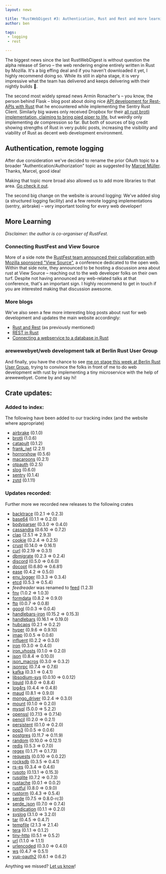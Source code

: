 ```yaml
---
layout: news

title: "RustWebDigest #3: Authentication, Rust and Rest and more learning"
author: ben

tags:
 - logging
 - rest

---
```


The biggest news since the last RustWebDigest is without question the alpha release of Servo – the web rendering engine entirely written in Rust by Mozilla. It's a big effing deal and if you haven't downloaded it yet, I highly recommend doing so. While its still in alpha stage, it is very impressive what the team has delivered and keeps delivering with their nightly builds 👏.

The second most widely spread news Armin Ronacher's – you know, the person behind Flask – blog post about doing nice [API development for Rest-APIs with Rust](http://lucumr.pocoo.org/2016/7/10/rust-rest/) that he encountered while implementing the Sentry Rust Client. Similarly big waves only received Dropbox for their [all rust brotli implementation, claiming to bring pied piper to life](https://blogs.dropbox.com/tech/2016/06/lossless-compression-with-brotli/), but weirdly only implementing _de_ compression so far. But both of sources of big credit showing strengths of Rust in very public posts, increasing the visibility and viability of Rust as decent web development environment.

## Authentication, remote logging

After due consideration we've decided to rename the prior OAuth topic to a broader "Authentication/Authorization" topic as suggested by [Marcel Müller](https://github.com/TheNeikos). Thanks, Marcel, good idea!

Making that topic more broad also allowed us to add more libraries to that area. [Go check it out](/topics/auth/).

The second big change on the website is around logging: We've added slog (a structured logging facility) and a few remote logging implementations (sentry, airbrake) – very important tooling for every web developer!


## More Learning

_Disclaimer: the author is co-organiser of RustFest._

### Connecting RustFest and View Source

More of a side note the [RustFest team announced their collaboration with Mozilla sponsored "View Source"](http://www.rustfest.eu/blog/this-week-in-rustfest-7-first-talks-and-viewsource), a conference dedicated to the open web. Within that side note, they announced to be hosting a discussion area about rust at View Source – reaching out to the web developer folks on their own turf. Despite not having announced any web-related talks at that conference, that's an important sign. I highly recommend to get in touch if you are interested making that discussion awesome.

### More blogs

We've also seen a few more interesting blog posts about rust for web development and updates the main website accordingly:


- [Rust and Rest](http://lucumr.pocoo.org/2016/7/10/rust-rest/) (as previously mentioned)
- [REST in Rust](https://gsquire.github.io/static/post/rest-in-rust/)
- [Connecting a webservice to a database in Rust](http://hermanradtke.com/2016/05/23/connecting-webservice-database-rust.html)

### arewewebyet/web development talk at Berlin Rust User Group

And finally, you have the chance to see [me on stage this week at Berlin Rust User Group](http://www.meetup.com/Rust-Berlin/events/232583152/), trying to convince the folks in front of me to do web development with rust by implementing a tiny microservice with the help of arewewebyet. Come by and say hi!


## Crate updates:

### Added to index:
The following have been added to our tracking index (and the website where appropriate)

 - [airbrake](https://crates.io/crates/airbrake) (0.1.0)
 - [brotli](https://crates.io/crates/brotli) (1.0.6)
 - [catapult](https://crates.io/crates/catapult) (0.1.2)
 - [frank_jwt](https://crates.io/crates/frank_jwt) (2.2.1)
 - [horrorshow](https://crates.io/crates/horrorshow) (0.5.6)
 - [macaroons](https://crates.io/crates/macaroons) (0.2.1)
 - [otpauth](https://crates.io/crates/otpauth) (0.2.5)
 - [slog](https://crates.io/crates/slog) (0.6.0)
 - [sentry](https://crates.io/crates/sentry) (0.1.4)
 - [zstd](https://crates.io/crates/zstd) (0.1.11)

### Updates recorded:

Further more we recorded new releases to the following crates

 - [backtrace](https://crates.io/crates/backtrace) (0.2.1 => 0.2.3)
 - [base64](https://crates.io/crates/base64) (0.1.1 => 0.2.0)
 - [bodyparser](https://crates.io/crates/bodyparser) (0.3.0 => 0.4.0)
 - [cassandra](https://crates.io/crates/cassandra) (0.6.10 => 0.7.2)
 - [clap](https://crates.io/crates/clap) (2.5.1 => 2.9.3)
 - [cookie](https://crates.io/crates/cookie) (0.2.4 => 0.2.5)
 - [crust](https://crates.io/crates/crust) (0.14.0 => 0.16.1)
 - [curl](https://crates.io/crates/curl) (0.2.19 => 0.3.1)
 - [dbmigrate](https://crates.io/crates/dbmigrate) (0.2.3 => 0.2.4)
 - [discord](https://crates.io/crates/discord) (0.5.0 => 0.6.0)
 - [docopt](https://crates.io/crates/docopt) (0.6.80 => 0.6.81)
 - [ease](https://crates.io/crates/ease) (0.4.2 => 0.5.0)
 - [env_logger](https://crates.io/crates/env_logger) (0.3.3 => 0.3.4)
 - [etcd](https://crates.io/crates/etcd) (0.5.3 => 0.5.4)
 - _feedreader_ was renamed to [feed](https://crates.io/crates/feed) (1.2.3)
 - [fnv](https://crates.io/crates/fnv) (1.0.2 => 1.0.3)
 - [formdata](https://crates.io/crates/formdata) (0.8.2 => 0.9.0)
 - [ftp](https://crates.io/crates/ftp) (0.0.7 => 0.0.8)
 - [googl](https://crates.io/crates/googl) (0.0.3 => 0.0.4)
 - [handlebars-iron](https://crates.io/crates/handlebars-iron) (0.15.2 => 0.15.3)
 - [handlebars](https://crates.io/crates/handlebars) (0.16.1 => 0.19.0)
 - [hubcaps](https://crates.io/crates/hubcaps) (0.2.1 => 0.2.2)
 - [hyper](https://crates.io/crates/hyper) (0.9.6 => 0.9.10)
 - [imap](https://crates.io/crates/imap) (0.0.5 => 0.0.6)
 - [influent](https://crates.io/crates/influent) (0.2.2 => 0.3.0)
 - [iron](https://crates.io/crates/iron) (0.3.0 => 0.4.0)
 - [iron_vhosts](https://crates.io/crates/iron_vhosts) (0.1.0 => 0.2.0)
 - [json](https://crates.io/crates/json) (0.8.4 => 0.10.0)
 - [json_macros](https://crates.io/crates/json_macros) (0.3.0 => 0.3.2)
 - [jsonrpc](https://crates.io/crates/jsonrpc) (0.7.4 => 0.7.6)
 - [kafka](https://crates.io/crates/kafka) (0.3.1 => 0.4.1)
 - [libsodium-sys](https://crates.io/crates/libsodium-sys) (0.0.10 => 0.0.12)
 - [liquid](https://crates.io/crates/liquid) (0.8.0 => 0.8.4)
 - [log4rs](https://crates.io/crates/log4rs) (0.4.4 => 0.4.8)
 - [maud](https://crates.io/crates/maud) (0.8.1 => 0.9.0)
 - [mongo_driver](https://crates.io/crates/mongo_driver) (0.2.4 => 0.3.0)
 - [mount](https://crates.io/crates/mount) (0.1.0 => 0.2.0)
 - [mysql](https://crates.io/crates/mysql) (5.0.0 => 5.2.2)
 - [openssl](https://crates.io/crates/openssl) (0.7.13 => 0.7.14)
 - [pencil](https://crates.io/crates/pencil) (0.2.0 => 0.2.1)
 - [persistent](https://crates.io/crates/persistent) (0.1.0 => 0.2.0)
 - [pop3](https://crates.io/crates/pop3) (0.0.5 => 0.0.6)
 - [postgres](https://crates.io/crates/postgres) (0.11.7 => 0.11.9)
 - [random](https://crates.io/crates/random) (0.10.0 => 0.12.1)
 - [redis](https://crates.io/crates/redis) (0.5.3 => 0.7.0)
 - [regex](https://crates.io/crates/regex) (0.1.71 => 0.1.73)
 - [requests](https://crates.io/crates/requests) (0.0.10 => 0.0.22)
 - [rocksdb](https://crates.io/crates/rocksdb) (0.3.5 => 0.4.1)
 - [rs-es](https://crates.io/crates/rs-es) (0.3.4 => 0.4.6)
 - [rusoto](https://crates.io/crates/rusoto) (0.13.1 => 0.15.3)
 - [rusqlite](https://crates.io/crates/rusqlite) (0.7.2 => 0.7.3)
 - [rustache](https://crates.io/crates/rustache) (0.0.1 => 0.0.2)
 - [rustful](https://crates.io/crates/rustful) (0.8.0 => 0.9.0)
 - [rustorm](https://crates.io/crates/rustorm) (0.4.3 => 0.5.4)
 - [serde](https://crates.io/crates/serde) (0.7.5 => 0.8.0-rc3)
 - [serde_json](https://crates.io/crates/serde_json) (0.7.0 => 0.7.4)
 - [syndication](https://crates.io/crates/syndication) (0.1.1 => 0.2.0)
 - [syslog](https://crates.io/crates/syslog) (3.1.0 => 3.2.0)
 - [tar](https://crates.io/crates/tar) (0.4.5 => 0.4.7)
 - [tempfile](https://crates.io/crates/tempfile) (2.1.3 => 2.1.4)
 - [tera](https://crates.io/crates/tera) (0.1.1 => 0.1.2)
 - [tiny-http](https://crates.io/crates/tiny-http) (0.5.1 => 0.5.2)
 - [url](https://crates.io/crates/url) (1.1.0 => 1.1.1)
 - [urlencoded](https://crates.io/crates/urlencoded) (0.3.0 => 0.4.0)
 - [ws](https://crates.io/crates/ws) (0.4.7 => 0.5.1)
 - [yup-oauth2](https://crates.io/crates/yup-oauth2) (0.6.1 => 0.6.2)

Anything we missed? [Let us know](https://github.com/bashyHQ/arewewebyet/issues/new)!
